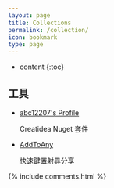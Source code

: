 ```yaml
---
layout: page
title: Collections
permalink: /collection/
icon: bookmark
type: page
---
```


* content
{:toc}

## 工具

* [abc12207's Profile](https://www.nuget.org/profiles/abc12207)

    Creatidea Nuget 套件

* [AddToAny](https://www.addtoany.com/)

    快速鍵置射尋分享

{% include comments.html %}
